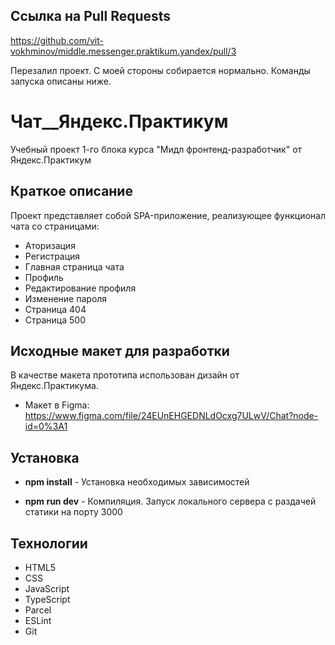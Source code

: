 ## Ссылка на Pull Requests

https://github.com/vit-vokhminov/middle.messenger.praktikum.yandex/pull/3

Перезалил проект. С моей стороны собирается нормально. Команды запуска описаны ниже.


# Чат__Яндекс.Практикум

Учебный проект 1-го блока курса "Мидл фронтенд-разработчик" от Яндекс.Практикум

## Краткое описание

Проект представляет собой SPA-приложение, реализующее функционал чата со страницами:

- Аторизация
- Регистрация
- Главная страница чата
- Профиль
- Редактирование профиля
- Изменение пароля
- Страница 404
- Страница 500

## Исходные макет для разработки

В качестве макета прототипа использован дизайн от Яндекс.Практикума.

- Макет в Figma: https://www.figma.com/file/24EUnEHGEDNLdOcxg7ULwV/Chat?node-id=0%3A1

## Установка

 - **npm install** - Установка необходимых зависимостей

 - **npm run dev** - Компиляция. Запуск локального сервера с раздачей статики на порту 3000

## Технологии

 - HTML5
 - CSS
 - JavaScript
 - TypeScript
 - Parcel
 - ESLint
 - Git
